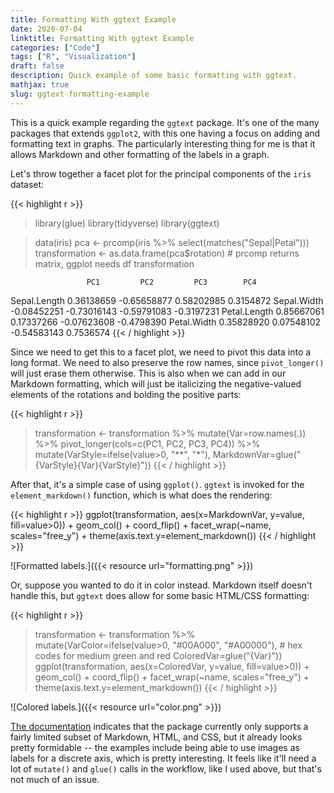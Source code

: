 ```yaml
---
title: Formatting With ggtext Example
date: 2020-07-04
linktitle: Formatting With ggtext Example
categories: ["Code"]
tags: ["R", "Visualization"]
draft: false
description: Quick example of some basic formatting with ggtext.
mathjax: true
slug: ggtext-formatting-example
---
```


This is a quick example regarding the `ggtext` package.  It's one of the many packages that extends `ggplot2`, with this one having a focus on adding and formatting text in graphs.  The particularly interesting thing for me is that it allows Markdown and other formatting of the labels in a graph.

<!--more-->

Let's throw together a facet plot for the principal components of the `iris` dataset:

{{< highlight r >}}
> library(glue)
> library(tidyverse)
> library(ggtext)

> data(iris)
> pca <- prcomp(iris %>% select(matches("Sepal|Petal")))
> transformation <- as.data.frame(pca$rotation)  # prcomp returns matrix, ggplot needs df
> transformation

                     PC1         PC2         PC3        PC4
Sepal.Length  0.36138659 -0.65658877  0.58202985  0.3154872
Sepal.Width  -0.08452251 -0.73016143 -0.59791083 -0.3197231
Petal.Length  0.85667061  0.17337266 -0.07623608 -0.4798390
Petal.Width   0.35828920  0.07548102 -0.54583143  0.7536574
{{< / highlight >}}

Since we need to get this to a facet plot, we need to pivot this data into a long format.  We need to also preserve the row names, since `pivot_longer()` will just erase them otherwise.  This is also when we can add in our Markdown formatting, which will just be italicizing the negative-valued elements of the rotations and bolding the positive parts:

{{< highlight r >}}
> transformation <- transformation %>% mutate(Var=row.names(.)) %>%
>     pivot_longer(cols=c(PC1, PC2, PC3, PC4)) %>%
>     mutate(VarStyle=ifelse(value>0, "**", "*"),
>            MarkdownVar=glue("{VarStyle}{Var}{VarStyle}"))
{{< / highlight >}}

After that, it's a simple case of using `ggplot()`.  `ggtext` is invoked for the `element_markdown()` function, which is what does the rendering:

{{< highlight r >}}
ggplot(transformation, aes(x=MarkdownVar, y=value, fill=value>0)) +
    geom_col() + coord_flip() + facet_wrap(~name, scales="free_y") +
    theme(axis.text.y=element_markdown())
{{< / highlight >}}

![Formatted labels.]({{< resource url="formatting.png" >}})

Or, suppose you wanted to do it in color instead.  Markdown itself doesn't handle this, but `ggtext` does allow for some basic HTML/CSS formatting:

{{< highlight r >}}
> transformation <- transformation %>%
>     mutate(VarColor=ifelse(value>0, "#00A000", "#A00000"),   # hex codes for medium green and red
>            ColoredVar=glue("<span style='color:{VarColor}'>{Var}</span>"))
> ggplot(transformation, aes(x=ColoredVar, y=value, fill=value>0)) +
>     geom_col() + coord_flip() + facet_wrap(~name, scales="free_y") +
>     theme(axis.text.y=element_markdown())
{{< / highlight >}}

![Colored labels.]({{< resource url="color.png" >}})

[The documentation](https://wilkelab.org/ggtext/) indicates that the package currently only supports a fairly limited subset of Markdown, HTML, and CSS, but it already looks pretty formidable -- the examples include being able to use images as labels for a discrete axis, which is pretty interesting.  It feels like it'll need a lot of `mutate()` and `glue()` calls in the workflow, like I used above, but that's not much of an issue.
